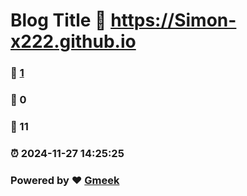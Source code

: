 # Blog Title :link: https://Simon-x222.github.io 
### :page_facing_up: [1](https://Simon-x222.github.io/tag.html) 
### :speech_balloon: 0 
### :hibiscus: 11 
### :alarm_clock: 2024-11-27 14:25:25 
### Powered by :heart: [Gmeek](https://github.com/Meekdai/Gmeek)
